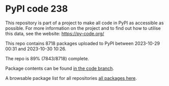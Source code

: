 # PyPI code 238

This repository is part of a project to make all code in PyPI as accessible as possible. For more information 
on the project and to find out how to utilise this data, see the website: https://py-code.org/

This repo contains 8718 packages uploaded to PyPI between 
2023-10-29 00:31 and 2023-10-30 10:26.

The repo is 89% (7843/8718) complete.

Package contents can be found [in the code branch](https://github.com/pypi-data/pypi-mirror-238/tree/code/packages).

A browsable package list for all repositories [all packages here](https://py-code.org/repositories/pypi-mirror-238).


